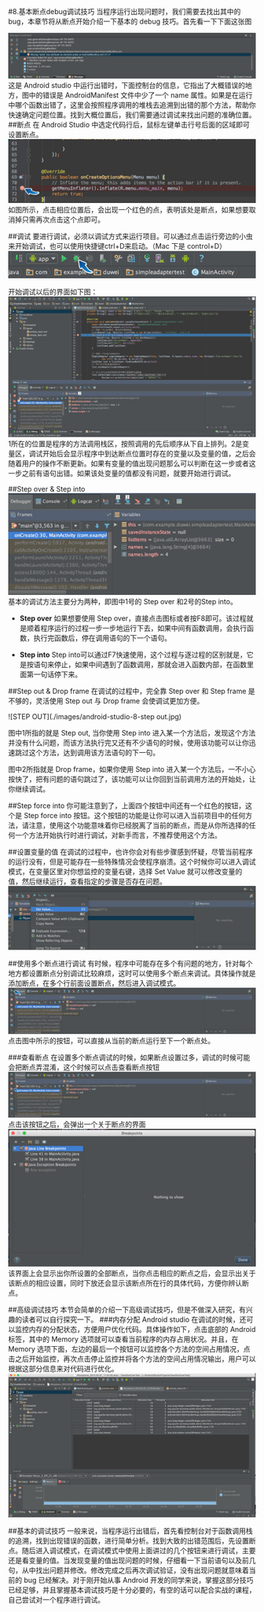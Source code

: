 #8.基本断点debug调试技巧
当程序运行出现问题时，我们需要去找出其中的 bug，本章节将从断点开始介绍一下基本的 debug 技巧。首先看一下下面这张图

![error](images/android-studio-8-error.png)
这是 Android studio 中运行出错时，下面控制台的信息，它指出了大概错误的地方，图中的错误是 AndroidManifest 文件中少了一个 name 属性。如果是在运行中哪个函数出错了，这里会按照程序调用的堆栈去追溯到出错的那个方法，帮助你快速确定问题位置。找到大概位置后，我们需要通过调试来找出问题的准确位置。
##断点
在 Android Studio 中选定代码行后，鼠标左键单击行号后面的区域即可设置断点。
![断点](images/android-studio-8-duandian.jpg)
如图所示，点击相应位置后，会出现一个红色的点，表明该处是断点，如果想要取消掉只需再次点击这个点即可。

##调试
要进行调试，必须以调试方式来运行项目。可以通过点击运行旁边的小虫来开始调试，也可以使用快捷键ctrl+D来启动。（Mac 下是 control+D）
![debug](images/android-studio-8-debug.jpg)

开始调试以后的界面如下图：
![debugView](images/android-studio-8-debugView.jpg)
1所在的位置是程序的方法调用栈区，按照调用的先后顺序从下自上排列。2是变量区，调试开始后会显示程序中到达断点位置时存在的变量以及变量的值，之后会随着用户的操作不断更新。如果有变量的值出现问题那么可以判断在这一步或者这一步之前有语句出错。如果该处变量的值都没有问题，就要开始进行调试。

##Step over & Step into
![step](images/android-studio-8-step.jpg)
基本的调试方法主要分为两种，即图中1号的 Step over 和2号的Step into。

* **Step over**  如果想要使用 Step over，直接点击图标或者按F8即可。该过程就是顺着程序运行的过程一步一步地运行下去，如果中间有函数调用，会执行函数，执行完函数后，停在调用语句的下一个语句。

* **Step into**  Step into可以通过F7快速使用，这个过程与逐过程的区别就是，它是按语句来停止，如果中间遇到了函数调用，那就会进入函数内部，在函数里面第一句话停下来。

##Step out & Drop frame
在调试的过程中，完全靠 Step over 和 Step frame 是不够的，灵活使用 Step out 与 Drop frame 会使调试更加方便。

![STEP OUT](./images/android-studio-8-step out.jpg)

图中1所指的就是 Step out, 当你使用 Step into 进入某一个方法后，发现这个方法并没有什么问题，而该方法执行完又还有不少语句的时候，使用该功能可以让你迅速跳过这个方法，达到调用该方法语句的下一句。

图中2所指就是 Drop frame，如果你使用 Step into 进入某一个方法后，一不小心按快了，把有问题的语句跳过了，该功能可以让你回到当前调用方法的开始处，让你继续调试。

##Step force into
你可能注意到了，上面四个按钮中间还有一个红色的按钮，这个是 Step force into 按钮。这个按钮的功能是让你可以进入当前项目中的任何方法，请注意，使用这个功能意味着你已经脱离了当前的断点，而是从你所选择的任何一个方法开始执行时进行调试，对新手而言，不推荐使用这个方法。

##设置变量的值
在调试的过程中，也许你会对有些步骤感到怀疑，尽管当前程序的运行没有，但是可能存在一些特殊情况会使程序崩溃。这个时候你可以进入调试模式，在变量区里对你想监控的变量右键，选择 Set Value 就可以修改变量的值，然后继续运行，查看指定的步骤是否存在问题。
![Set Value](images/android-studio-8-setValue.png)

##使用多个断点进行调试
有时候，程序中可能存在多个有问题的地方，针对每个地方都设置断点分别调试比较麻烦，这时可以使用多个断点来调试。具体操作就是添加断点，在多个行前面设置断点，然后进入调试模式。
![multi bp](images/android-studio-8-nextPoint.jpg)
点击图中所示的按钮，可以直接从当前的断点运行至下一个断点处。

###查看断点
在设置多个断点调试的时候，如果断点设置过多，调试的时候可能会把断点弄混淆，这个时候可以点击查看断点按钮
![view bp](images/android-studio-8-Viewpoint.jpg)
点击该按钮之后，会弹出一个关于断点的界面
![view bp menu](images/android-studio-8-viewBreakPoint.png)
该界面上会显示出你所设置的全部断点，当你点击相应的断点之后，会显示出关于该断点的相应设置，同时下放还会显示该断点所在行的具体代码，方便你辨认断点。

##高级调试技巧
本节会简单的介绍一下高级调试技巧，但是不做深入研究，有兴趣的读者可以自行探究一下。
###内存分配
Android studio 在调试的时候，还可以监控内存的分配状态，方便用户优化代码。具体操作如下，点击底部的 Android 标签，其中的 Memory 选项就可以查看当前程序的内存占用状况。并且，在 Memory 选项下面，左边的最后一个按钮可以监控各个方法的空间占用情况，点击之后开始监控，再次点击停止监控并将各个方法的空间占用情况输出，用户可以根据这部分信息来对代码进行优化。
![allocation](images/android-studio-8-allocation.png)

##基本的调试技巧
一般来说，当程序运行出错后，首先看控制台对于函数调用栈的追溯，找到出现错误的函数，进行简单分析。找到大致的出错范围后，先设置断点。随后进入调试模式，在调试模式中使用上面讲过的几个按钮来进行调试，主要还是看变量的值。当发现变量的值出现问题的时候，仔细看一下当前语句以及前几句，从中找出问题并修改。修改完成之后再次调试验证，没有出现问题就意味着当前的 bug 已经解决。对于刚开始从事 Android 开发的同学来说，掌握这部分技巧已经足够，并且掌握基本调试技巧是十分必要的，有空的话可以配合实战的课程，自己尝试对一个程序进行调试。

